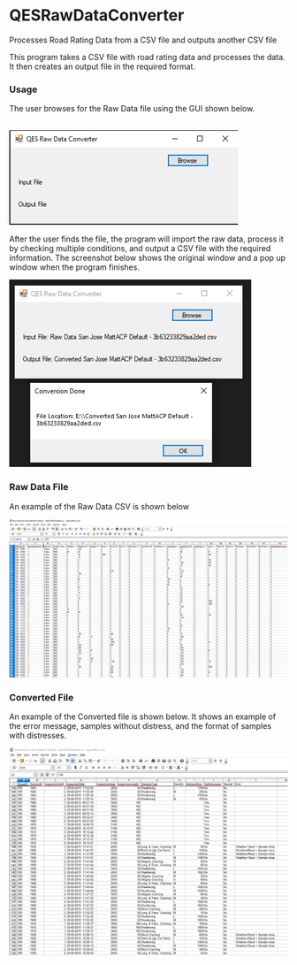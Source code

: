 # QESRawDataConverter
Processes Road Rating Data from a CSV file and outputs another CSV file

<p>This program takes a CSV file with road rating data and processes the data. It then creates an output file in the required format.</p>
<h3>Usage</h3>
<p>The user browses for the Raw Data file using the GUI shown below.</p><br>
<img src="https://github.com/mbaker92/QESRawDataConverter/blob/master/Screenshots/Capture1.PNG?raw=true"><br>
<p> After the user finds the file, the program will import the raw data, process it by checking multiple conditions, and output a CSV file with the required information. The screenshot below shows the original window and a pop up window when the program finishes.</p>
<img src="https://github.com/mbaker92/QESRawDataConverter/blob/master/Screenshots/Capture2.PNG?raw=true"><br>
<h3>Raw Data File</h3>
<p>An example of the Raw Data CSV is shown below</p>
<img src="https://github.com/mbaker92/QESRawDataConverter/blob/master/Screenshots/Capture4.PNG?raw=true"><br>

<h3>Converted File</h3>
<p>An example of the Converted file is shown below. It shows an example of the error message, samples without distress, and the format of samples with distresses.</p>

<img src="https://github.com/mbaker92/QESRawDataConverter/blob/master/Screenshots/Capture3.PNG?raw=true"><br>
